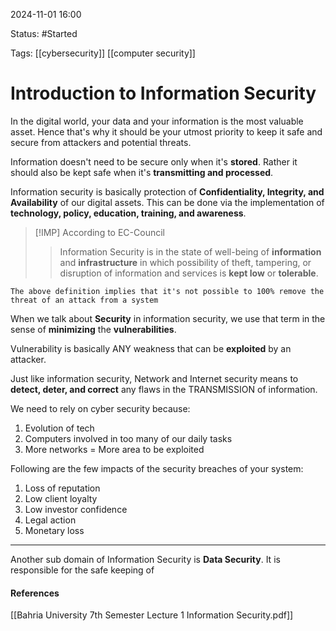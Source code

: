 
2024-11-01 16:00

Status: #Started

Tags:
[[cybersecurity]] [[computer security]]
# Introduction to Information Security

In the digital world, your data and your information is the most valuable asset. Hence that's why it should be your utmost priority to keep it safe and secure from attackers and potential threats. 

Information doesn't need to be secure only when it's **stored**. Rather it should also be kept safe when it's **transmitting and processed**.

Information security is basically protection of **Confidentiality, Integrity, and Availability** of our digital assets. This can be done via the implementation of **technology, policy, education, training, and awareness**.


> [!IMP] According to EC-Council
>> Information Security is in the state of well-being of **information** and **infrastructure** in which possibility of theft, tampering, or disruption of information and services is **kept low** or **tolerable**.
>
	The above definition implies that it's not possible to 100% remove the threat of an attack from a system

When we talk about **Security** in information security, we use that term in the sense of **minimizing** the **vulnerabilities**. 

Vulnerability is basically ANY weakness that can be **exploited** by an attacker.

Just like information security, Network and Internet security means to **detect, deter, and correct** any flaws in the TRANSMISSION of information.

We need to rely on cyber security because:
1. Evolution of tech
2. Computers involved in too many of our daily tasks
3. More networks = More area to be exploited

Following are the few impacts of the security breaches of your system:
1. Loss of reputation
2. Low client loyalty
3. Low investor confidence
4. Legal action
5. Monetary loss

---

Another sub domain of Information Security is **Data Security**. It is responsible for the safe keeping of 

#### References
[[Bahria University 7th Semester Lecture 1 Information Security.pdf]]